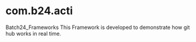 # com.b24.acti
Batch24_Frameworks
This Framework is developed to demonstrate how git hub works in real time. 
